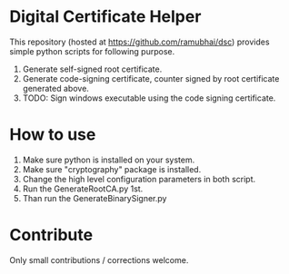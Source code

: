 # Digital Certificate Helper
This repository (hosted at https://github.com/ramubhai/dsc) provides simple python scripts for following purpose.

1. Generate self-signed root certificate.
2. Generate code-signing certificate, counter signed by root certificate generated above.
3. TODO: Sign windows executable using the code signing certificate.


# How to use
1. Make sure python is installed on your system.
2. Make sure "cryptography" package is installed.
3. Change the high level configuration parameters in both script.
4. Run the GenerateRootCA.py 1st.
5. Than run the GenerateBinarySigner.py

# Contribute
Only small contributions / corrections welcome.